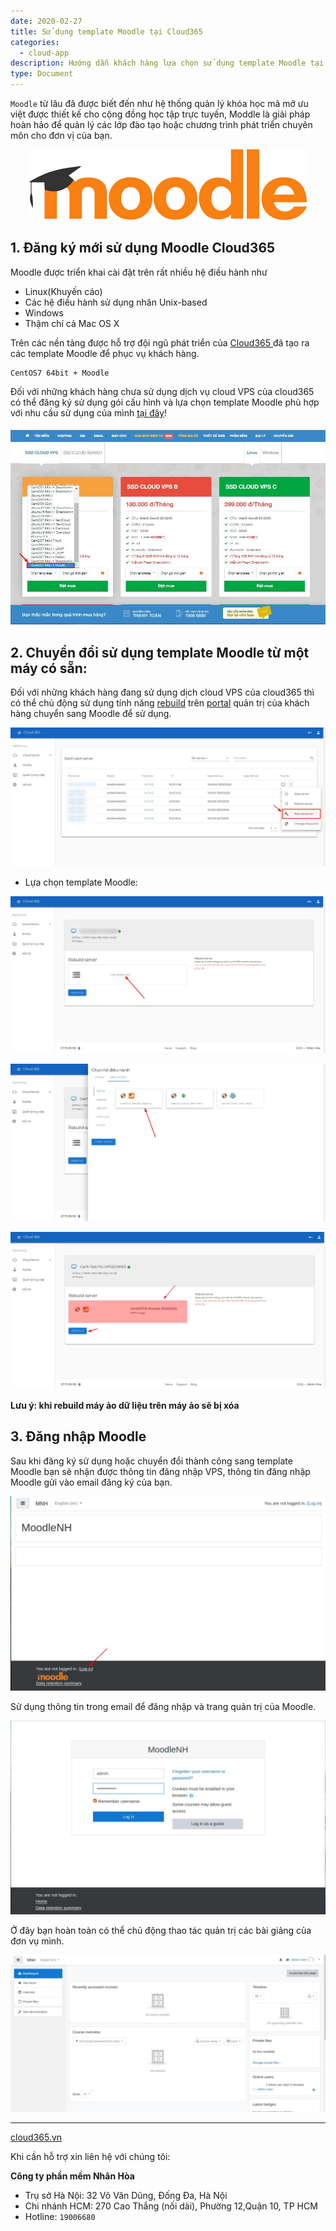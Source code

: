 ```yaml
---
date: 2020-02-27
title: Sử dụng template Moodle tại Cloud365
categories:
  - cloud-app
description: Hướng dẫn khách hàng lựa chọn sử dụng template Moodle tại Cloud365
type: Document
---
```


`Moodle` từ lâu đã được biết đến như hệ thống quản lý khóa học mã mở ưu việt được thiết kế cho cộng đồng học tập trực tuyến, Moddle là giải pháp hoàn hảo để quản lý các lớp đào tạo hoặc chương trình phát triển chuyên môn cho đơn vị của bạn. 

<p align="center">
<img src="/images/img-Moodle/Moodle-001.png">
</p>

## 1. Đăng ký mới sử dụng Moodle Cloud365

Moodle được triển khai cài đặt trên rất nhiều hệ điều hành như 

- Linux(Khuyến cáo)
- Các hệ điều hành sử dụng nhân Unix-based
- Windows
- Thậm chí cả Mac OS X

Trên các nền tảng được hỗ trợ đội ngũ phát triển của <a href="https://cloud365.vn/" target="_blank">Cloud365 </a>đã tạo ra các template Moodle để phục vụ khách hàng.

```
CentOS7 64bit + Moodle
```

Đối với những khách hàng chưa sử dụng dịch vụ cloud VPS của cloud365 có thể đăng ký sử dụng gói cấu hình và lựa chọn template Moodle phù hợp với nhu cầu sử dụng của mình <a href="https://nhanhoa.com/may-chu/may-chu-ao-vps.html" target="_blank">tại đây</a>!

<p align="center">
<img src="/images/img-Moodle/Moodle-002.jpg">
</p>

## 2. Chuyển đổi sử dụng template Moodle từ một máy có sẵn:

Đối với những khách hàng đang sử dụng dịch cloud VPS của cloud365 thì có thể chủ động sử dụng tính năng <a href="https://support.cloud365.vn/video/huong-dan-rebuild-cloud-server-cloud365/" target="_blank">rebuild</a> trên <a href="https://portal.cloud365.vn/" target="_blank">portal</a> quản trị của khách hàng chuyển sang Moodle để sử dụng.

<p align="center">
<img src="/images/img-Moodle/Moodle-003.jpg">
</p>

- Lựa chọn template Moodle:

<p align="center">
<img src="/images/img-Moodle/Moodle-004.jpg">
</p>

<p align="center">
<img src="/images/img-Moodle/Moodle-005.jpg">
</p>

<p align="center">
<img src="/images/img-Moodle/Moodle-006.jpg">
</p>


**Lưu ý: khi rebuild máy ảo dữ liệu trên máy ảo sẽ bị xóa**

## 3. Đăng nhập Moodle

Sau khi đăng ký sử dụng hoặc chuyển đổi thành công sang template Moodle bạn sẽ nhận được thông tin đăng nhập VPS, thông tin đăng nhập Moodle gửi vào email đăng ký của bạn. 

<p align="center">
<img src="/images/img-Moodle/Moodle-007.jpg">
</p>

Sử dụng thông tin trong email để đăng nhập và trang quản trị của Moodle.

<p align="center">
<img src="/images/img-Moodle/Moodle-008.jpg">
</p>

Ở đây bạn hoàn toàn có thể chủ động thao tác quản trị các bài giảng của đơn vụ mình.

<p align="center">
<img src="/images/img-Moodle/Moodle-009.jpg">
</p>


---
<a href="https://cloud365.vn/" target="_blank">cloud365.vn</a>

Khi cần hỗ trợ xin liên hệ với chúng tôi:

**Công ty phần mềm Nhân Hòa**
- Trụ sở Hà Nội: 32 Võ Văn Dũng, Đống Đa, Hà Nội
- Chi nhánh HCM: 270 Cao Thắng (nối dài), Phường 12,Quận 10, TP HCM
- Hotline: `19006680`